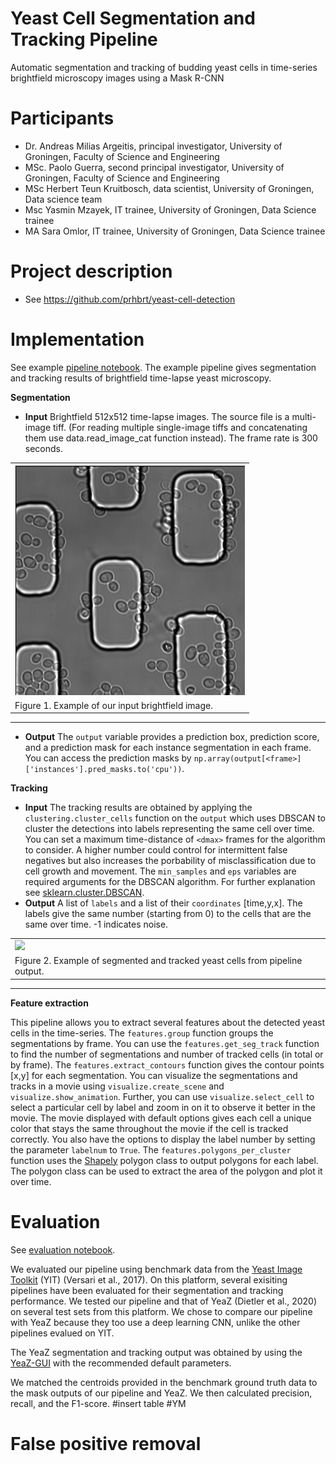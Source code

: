 # Yeast Cell Segmentation and Tracking Pipeline

Automatic segmentation and tracking of budding yeast cells in time-series brightfield microscopy images using a Mask R-CNN

# Participants

* Dr. Andreas Milias Argeitis, principal investigator, University of Groningen, Faculty of Science and Engineering
* MSc. Paolo Guerra, second principal investigator, University of Groningen, Faculty of Science and Engineering
* MSc Herbert Teun Kruitbosch, data scientist, University of Groningen, Data science team
* Msc Yasmin Mzayek, IT trainee, University of Groningen, Data Science trainee
* MA Sara Omlor, IT trainee, University of Groningen, Data Science trainee

# Project description

* See https://github.com/prhbrt/yeast-cell-detection

# Implementation

See example [pipeline notebook](https://git.webhosting.rug.nl/P301081/yeastcells-detection-maskrcnn/src/branch/master/notebooks/example_pipeline.ipynb).
The example pipeline gives segmentation and tracking results of brightfield time-lapse yeast microscopy.

**Segmentation** 
* **Input** Brightfield 512x512 time-lapse images. The source file is a multi-image tiff. (For reading multiple single-image tiffs and concatenating them use data.read_image_cat function instead). The frame rate is 300 seconds. 

<table>
  <tr>	
    <td>
        <img src="images/figures/movie1_image_example.png"/>
    </td>
  </tr>
    <tr>
    <td>Figure 1. Example of our input brightfield image.</td>
  </tr>
</table>

---

* **Output** The `output` variable provides a prediction box, prediction score, and a prediction mask for each instance segmentation in each frame. You can access the prediction masks by `np.array(output[<frame>]['instances'].pred_masks.to('cpu'))`.


**Tracking**  
* **Input** The tracking results are obtained by applying the `clustering.cluster_cells` function on the `output` which uses DBSCAN to cluster the detections into labels representing the same cell over time. You can set a maximum time-distance of `<dmax>` frames for the algorithm to consider. A higher number could control for intermittent false negatives but also increases the porbability of misclassification due to cell growth and movement. The `min_samples` and `eps` variables are required arguments for the DBSCAN algorithm. For further explanation see [sklearn.cluster.DBSCAN](https://scikit-learn.org/stable/modules/generated/sklearn.cluster.DBSCAN.html).
* **Output** A list of `labels` and a list of their `coordinates` [time,y,x]. The labels give the same number (starting from 0) to the cells that are the same over time. -1 indicates noise. 
<table>
  <tr>	
    <td>
        <img src="images/figures/output_xy01_animation.gif"/>
    </td>
  </tr>
    <tr>
    <td>Figure 2. Example of segmented and tracked yeast cells from pipeline output.</td>
  </tr>
</table>

---

**Feature extraction**

This pipeline allows you to extract several features about the detected yeast cells in the time-series. The `features.group` function groups the segmentations by frame. You can use the `features.get_seg_track` function to find the number of segmentations and number of tracked cells (in total or by frame). The `features.extract_contours` function gives the contour points [x,y] for each segmentation. You can visualize the segmentations and tracks in a movie using `visualize.create_scene` and `visualize.show_animation`. Further, you can use `visualize.select_cell` to select a particular cell by label and zoom in on it to observe it better in the movie. The movie displayed with default options gives each cell a unique color that stays the same throughout the movie if the cell is tracked correctly. You also have the options to display the label number by setting the parameter `labelnum` to `True`. The `features.polygons_per_cluster` function uses the [Shapely](https://shapely.readthedocs.io/en/stable/manual.html) polygon class to output polygons for each label. The polygon class can be used to extract the area of the polygon and plot it over time.

# Evaluation

See [evaluation notebook](https://git.webhosting.rug.nl/P301081/yeastcells-detection-maskrcnn/src/branch/master/notebooks/example_evaluation.ipynb). 

We evaluated our pipeline using benchmark data from the [Yeast Image Toolkit](http://yeast-image-toolkit.biosim.eu/) (YIT) (Versari et al., 2017). On this platform, several exisiting pipelines have been evaluated for their segmentation and tracking performance. We tested our pipeline and that of YeaZ (Dietler et al., 2020) on several test sets from this platform. We chose to compare our pipeline with YeaZ because they too use a deep learning CNN, unlike the other pipelines evalued on YIT. 

The YeaZ segmentation and tracking output was obtained by using the [YeaZ-GUI](https://github.com/lpbsscientist/YeaZ-GUI) with the recommended default parameters.

We matched the centroids provided in the benchmark ground truth data to the mask outputs of our pipeline and YeaZ. We then calculated precision, recall, and the F1-score. #insert table #YM

# False positive removal 

